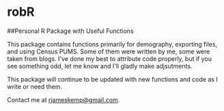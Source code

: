 robR
====

##Personal R Package with Useful Functions

This package contains functions primarily for demography, exporting files, and using Census PUMS.
Some of them were written by me, some were taken from blogs.  I've done my best to attribute code properly,
but if you see something odd, let me know and I'll gladly make adjsutments.  

This package will continue to be updated with new functions and code as I write or need them.

Contact me at <rjameskemp@gmail.com>.
